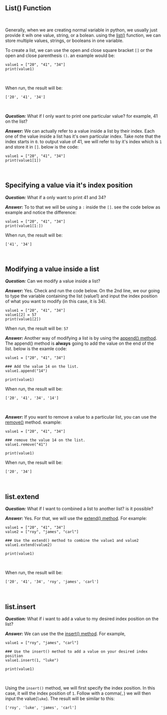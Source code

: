 ## List() Function
<br>

Generally, when we are creating normal variable in python, we usually just provide it wih one value, string, or a bolean. using the [list()](https://docs.python.org/3.13/library/stdtypes.html#list) function, we can store multiple values, strings, or booleans in one variable.
<br>

To create a list, we can use the open and close square bracket ```[]``` or the open and close parenthesis ```()```. an example would be:

```
value1 = ["20", "41", "34"]
print(value1)
```
<br>

When run, the result will be:

```
['20', '41', '34']
```
<br>

***Question:*** What if I only want to print one particular value? for example, 41 on the list?
<br>

***Answer:*** We can actually refer to a value inside a list by their index. Each one of the value inside a list has it's own particular index. Take note that the index starts in ```0```. to output value of 41, we will refer to by it's index which is ```1``` and store it in ```[]```. below is the code:

```
value1 = ["20", "41", "34"]
print(value1[1])
```
<br>

## Specifying a value via it's index position

***Question:*** What if a only want to print 41 and 34?
<br>

***Answer:*** To to that we will be using a ```:``` inside the ```[]```. see the code below as example and notice the difference:

```
value1 = ["20", "41", "34"]
print(value1[1:])
```

When run, the result will be:
```
['41', '34']
```
<br>

## Modifying a value inside a list

***Question:*** Can we modify a value inside a list?
<br>

***Answer:*** Yes. Check and run the code below. On the 2nd line, we our going to type the variable containing the list (value1) and input the index position of what you want to modify (in this case, it is 34).

```
value1 = ["20", "41", "34"]
value1[2] = 57
print(value1[2])
```
When run, the result will be: ```57```
<br>

***Answer:*** Another way of modifying a list is by using the [append() method](https://www.w3schools.com/python/ref_list_append.asp). The append() method is ****always**** going to add the value on the end of the list. below is the examle code:

```
value1 = ["20", "41", "34"]

### Add the value 14 on the list.
value1.append("14")

print(value1)

```
When run, the result will be:

```
['20', '41', '34', '14']
```
<br>

***Answer:*** If you want to remove a value to a particular list, you can use the [remove()](https://www.w3schools.com/python/ref_list_remove.asp) method. example:

```
value1 = ["20", "41", "34"]

### remove the value 14 on the list.
value1.remove("41")

print(value1)
```

When run, the result will be:

```
['20', '34']
```
<br>


## list.extend

***Question:*** What if  I want to combined a list to another list? is it possible?
<br>

***Answer:*** Yes. For that, we will use the [extend() method](https://www.w3schools.com/python/ref_list_extend.asp). For example:

```
value1 = ["20", "41", "34"]
value2 = ["roy", "james", "carl"]

### Use the extend() method to combine the value1 and value2
value1.extend(value2)

print(value1)
```
<br>

When run, the result will be:

```
['20', '41', '34', 'roy', 'james', 'carl']
```
<br>

## list.insert

***Question:*** What if i want to add a value to my desired index position on the list?
<br>

***Answer:*** We can use the the [insert() method](https://www.w3schools.com/python/ref_list_insert.asp). For example,

```
value1 = ["roy", "james", "carl"]

### Use the insert() method to add a value on your desired index position
value1.insert(1, "luke")

print(value1)
```
<br>

Using the ```insert()``` method, we will first specify the index position. In this case, it will the index position of ```1```. Follow with a comma(```,```) we will then input the value(```luke```). The result will be similar to this:

```
['roy', 'luke', 'james', 'carl']
```
<br>












